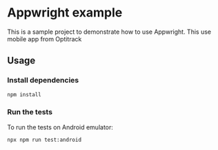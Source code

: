 # Appwright example

This is a sample project to demonstrate how to use Appwright. This use mobile app from Optitrack 

## Usage

### Install dependencies

```sh
npm install
```

### Run the tests

To run the tests on Android emulator:

```sh
npx npm run test:android
```
